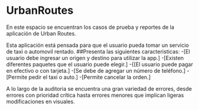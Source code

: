# UrbanRoutes
En este espacio  se encuentran los casos de prueba y reportes de la aplicación de Urban Routes. 

Esta  aplicación está pensada para que el usuario pueda tomar un servicio de  taxi o automovil rentado. 
##Presenta las siguientes caracteristicas:
-[El usuario debe ingresar un origen y destino para utilizar la app.]
-[Existen diferentes paquetes que el usuario puede elegir.]
-{[El usuario puede pagar en efectivo o con tarjeta.]
-[Se debe de agregar un número de teléfono.]
-[Permite pedir el taxi o auto.]
-[Permite cancelar la orden.]


A lo largo de la auditoria se encuentra una gran variedad de errores, desde errores con prioridad crítica hasta errores menores que implican ligeras modificaciones en visuales.

